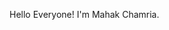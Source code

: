 Hello Everyone! I'm Mahak Chamria.

<!-- Programming Languages: HTML, CSS, JavaScript, C++, Python
Frameworks/Libraries: Bootstrap, jQuery
Version Control: Git
Blockchain: Solidity
Databases: MySQL -->
<!-- 
👋 Hello there! I'm Mahak Chamria, a passionate software engineer with a keen interest in DSA, AI and ML, as well as blockchain.

💻 I strive to create efficient and scalable algorithms that solve complex problems. My goal is to contribute to open-source projects that enhance the efficiency and effectiveness of various computational tasks.

🤖 With a deep fascination for AI and ML, I explore the fascinating possibilities of leveraging data to build intelligent systems. I actively engage in projects that involve training and deploying machine learning models to solve real-world challenges. 

🔗 Additionally, I have a strong interest in blockchain technology and its potential to revolutionize industries. I have worked on decentralized applications (dApps) and smart contracts, using platforms like Ethereum and Hyperledger. I'm enthusiastic about exploring new blockchain frameworks and contributing to projects that promote transparency, security, and decentralization.

🌐 Beyond that, I'm also well-versed in web development, including both front-end and back-end technologies. I have experience in building responsive and user-friendly interfaces using HTML, CSS, and JavaScript. On the back-end, I'm proficient in frameworks such as Node.js, and databases like MySQL.

🌟 I'm excited to collaborate with like-minded individuals and contribute to projects that make a positive impact. Let's connect and create innovative solutions together!

✉️ Feel free to reach out to me at mahakchamria@gmail.com -->


<!--
**mahakchamria/mahakchamria** is a ✨ _special_ ✨ repository because its `README.md` (this file) appears on your GitHub profile.

Here are some ideas to get you started:

- 🔭 I’m currently working on ...
- 🌱 I’m currently learning ...
- 👯 I’m looking to collaborate on ...
- 🤔 I’m looking for help with ...
- 💬 Ask me about ...
- 📫 How to reach me: ...
- 😄 Pronouns: ...
- ⚡ Fun fact: ...
-->
